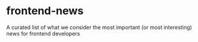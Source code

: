 # frontend-news
A curated list of what we consider the most important (or most interesting) news for frontend developers
